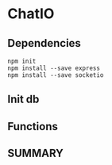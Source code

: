 # ChatIO

## Dependencies
```
npm init
npm install --save express
npm install --save socketio
```

## Init db

## Functions

## SUMMARY
